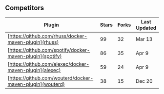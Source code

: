 Competitors
--

Plugin                                                    | Stars | Forks | Last Updated |
--------------------------------------------------------- | ----- | ----- | ------------ |
[https://github.com/rhuss/docker-maven-plugin](rhuss)     |    99 |    32 |    Mar 13
[https://github.com/spotify/docker-maven-plugin](spotify) |    86 |    35 |    Apr  9
[https://github.com/alexec/docker-maven-plugin](alexec)   |    59 |    24 |    Apr  9
[https://github.com/wouterd/docker-maven-plugin](wouterd) |    38 |    15 |    Dec 20
